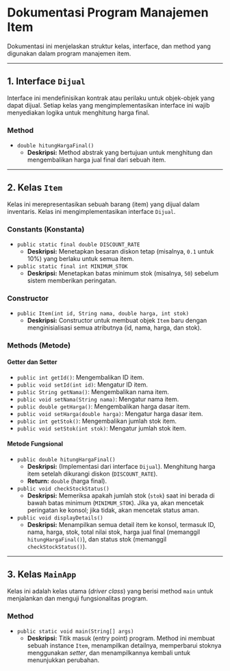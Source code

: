 # Dokumentasi Program Manajemen Item

Dokumentasi ini menjelaskan struktur kelas, interface, dan method yang digunakan dalam program manajemen item.

---

## 1. Interface `Dijual`

Interface ini mendefinisikan kontrak atau perilaku untuk objek-objek yang dapat dijual. Setiap kelas yang mengimplementasikan interface ini wajib menyediakan logika untuk menghitung harga final.

### Method
* `double hitungHargaFinal()`
    * **Deskripsi:** Method abstrak yang bertujuan untuk menghitung dan mengembalikan harga jual final dari sebuah item.

---

## 2. Kelas `Item`

Kelas ini merepresentasikan sebuah barang (item) yang dijual dalam inventaris. Kelas ini mengimplementasikan interface `Dijual`.

### Constants (Konstanta)
* `public static final double DISCOUNT_RATE`
    * **Deskripsi:** Menetapkan besaran diskon tetap (misalnya, `0.1` untuk 10%) yang berlaku untuk semua item.
* `public static final int MINIMUM_STOK`
    * **Deskripsi:** Menetapkan batas minimum stok (misalnya, `50`) sebelum sistem memberikan peringatan.

### Constructor
* `public Item(int id, String nama, double harga, int stok)`
    * **Deskripsi:** Constructor untuk membuat objek `Item` baru dengan menginisialisasi semua atributnya (id, nama, harga, dan stok).

### Methods (Metode)

#### Getter dan Setter
* `public int getId()`: Mengembalikan ID item.
* `public void setId(int id)`: Mengatur ID item.
* `public String getNama()`: Mengembalikan nama item.
* `public void setNama(String nama)`: Mengatur nama item.
* `public double getHarga()`: Mengembalikan harga dasar item.
* `public void setHarga(double harga)`: Mengatur harga dasar item.
* `public int getStok()`: Mengembalikan jumlah stok item.
* `public void setStok(int stok)`: Mengatur jumlah stok item.

#### Metode Fungsional
* `public double hitungHargaFinal()`
    * **Deskripsi:** (Implementasi dari interface `Dijual`). Menghitung harga item setelah dikurangi diskon (`DISCOUNT_RATE`).
    * **Return:** `double` (harga final).
* `public void checkStockStatus()`
    * **Deskripsi:** Memeriksa apakah jumlah stok (`stok`) saat ini berada di bawah batas minimum (`MINIMUM_STOK`). Jika ya, akan mencetak peringatan ke konsol; jika tidak, akan mencetak status aman.
* `public void displayDetails()`
    * **Deskripsi:** Menampilkan semua detail item ke konsol, termasuk ID, nama, harga, stok, total nilai stok, harga jual final (memanggil `hitungHargaFinal()`), dan status stok (memanggil `checkStockStatus()`).

---

## 3. Kelas `MainApp`

Kelas ini adalah kelas utama (*driver class*) yang berisi method `main` untuk menjalankan dan menguji fungsionalitas program.

### Method
* `public static void main(String[] args)`
    * **Deskripsi:** Titik masuk (entry point) program. Method ini membuat sebuah instance `Item`, menampilkan detailnya, memperbarui stoknya menggunakan *setter*, dan menampilkannya kembali untuk menunjukkan perubahan.